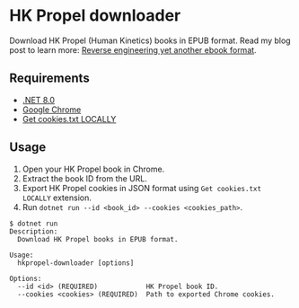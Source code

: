 # HK Propel downloader

Download HK Propel (Human Kinetics) books in EPUB format. Read my blog post to learn more: [Reverse engineering yet another ebook format](https://mijailovic.net/2022/12/25/hkpropel/).

## Requirements

- [.NET 8.0](https://dotnet.microsoft.com/en-us/download/dotnet/8.0)
- [Google Chrome](https://www.google.com/chrome/)
- [Get cookies.txt LOCALLY](https://chromewebstore.google.com/detail/get-cookiestxt-locally/cclelndahbckbenkjhflpdbgdldlbecc)

## Usage

1) Open your HK Propel book in Chrome.
2) Extract the book ID from the URL.
3) Export HK Propel cookies in JSON format using `Get cookies.txt LOCALLY` extension.
4) Run `dotnet run --id <book_id> --cookies <cookies_path>`.

```
$ dotnet run
Description:
  Download HK Propel books in EPUB format.

Usage:
  hkpropel-downloader [options]

Options:
  --id <id> (REQUIRED)            HK Propel book ID.
  --cookies <cookies> (REQUIRED)  Path to exported Chrome cookies.
```